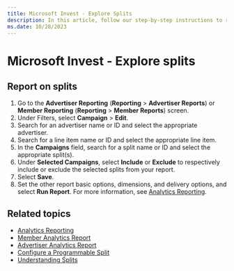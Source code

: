 ```yaml
---
title: Microsoft Invest - Explore Splits
description: In this article, follow our step-by-step instructions to run a report on a specific split or multiple splits under a specific line item.
ms.date: 10/28/2023
---
```


# Microsoft Invest - Explore splits

## Report on splits

1. Go to the **Advertiser Reporting** (**Reporting** > **Advertiser Reports**) or **Member Reporting** (**Reporting** > **Member Reports**) screen.
1. Under Filters, select **Campaign** > **Edit**.
1. Search for an advertiser name or ID and select the appropriate advertiser.
1. Search for a line item name or ID and select the appropriate line item.
1. In the **Campaigns** field, search for a split name or ID and select the appropriate split(s).
1. Under **Selected Campaigns**, select **Include** or **Exclude** to respectively include or exclude the selected splits from your report.
1. Select **Save**.
1. Set the other report basic options, dimensions, and delivery options, and select **Run Report**. For more information, see [Analytics Reporting](analytics-reporting.md).

## Related topics

- [Analytics Reporting](analytics-reporting.md)
- [Member Analytics Report](network-analytics-report.md)
- [Advertiser Analytics Report](advertiser-analytics-report.md)
- [Configure a Programmable Split](configure-a-programmable-split.md)
- [Understanding Splits](understanding-splits.md)
